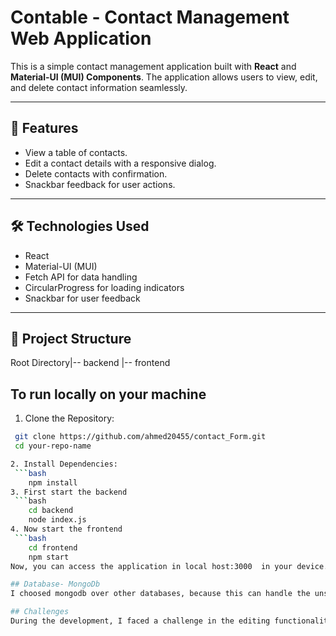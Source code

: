 # Contable - Contact Management Web Application

This is a simple contact management application built with **React** and **Material-UI (MUI) Components**. The application allows users to view, edit, and delete contact information seamlessly.

---

## 🚀 Features

- View a table of contacts.
- Edit a  contact details with a responsive dialog.
- Delete contacts with confirmation.
- Snackbar feedback for user actions.

---

## 🛠️ Technologies Used

- React
- Material-UI (MUI)
- Fetch API for data handling
- CircularProgress for loading indicators
- Snackbar for user feedback

---

## 📂 Project Structure
Root Directory|-- backend
              |-- frontend

## To run locally on your machine
1. Clone the Repository:
  ```bash
   git clone https://github.com/ahmed20455/contact_Form.git
   cd your-repo-name

2. Install Dependencies:
   ```bash
      npm install
3. First start the backend
   ```bash
      cd backend
      node index.js
4. Now start the frontend
   ```bash
      cd frontend
      npm start
Now, you can access the application in local host:3000  in your device.

## Database- MongoDb
I choosed mongodb over other databases, because this can handle the unstructured data in a very effective manner, if in future, we were extending the app to add a picture of a contact, it can be in a good way in mongodb.

## Challenges
During the development, I faced a challenge in the editing functionality and to check that user doesn't enter empty fields, I resolved this by going through GFG articles and through some youtube videos.